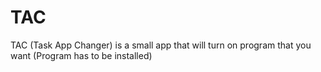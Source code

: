 # TAC
TAC (Task App Changer) is a small app that will turn on program that you want (Program has to be installed) 
